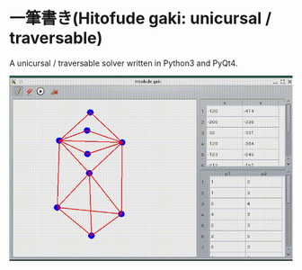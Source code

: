 # 一筆書き(Hitofude gaki: unicursal / traversable)
A unicursal / traversable solver written in Python3 and PyQt4.

![demo.gif](https://raw.githubusercontent.com/gyu-don/hitofude/master/demo.gif)
